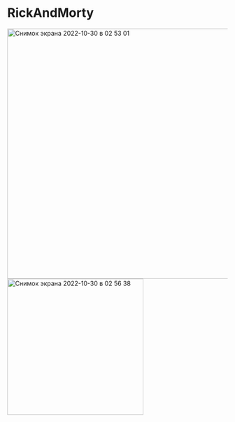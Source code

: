 # RickAndMorty
<img width="571" alt="Снимок экрана 2022-10-30 в 02 53 01" src="https://user-images.githubusercontent.com/103990532/198855416-c0860bc1-df65-45af-be4b-390605b2a253.png">
<img width="311" alt="Снимок экрана 2022-10-30 в 02 56 38" src="https://user-images.githubusercontent.com/103990532/198855438-f09393e6-5474-464b-8aad-b633b3e5402c.png">
